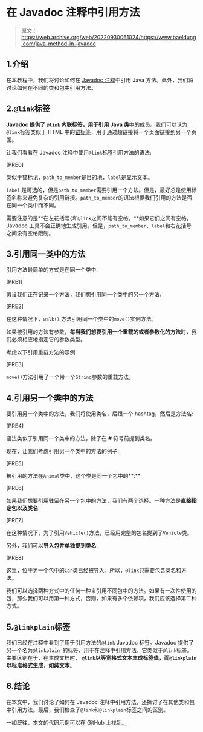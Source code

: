# 在 Javadoc 注释中引用方法

> 原文：<https://web.archive.org/web/20220930061024/https://www.baeldung.com/java-method-in-javadoc>

## 1.介绍

在本教程中，我们将讨论如何在 [Javadoc 注释](/web/20220821134523/https://www.baeldung.com/javadoc)中引用 Java 方法。此外，我们将讨论如何在不同的类和包中引用方法。

## 2.`@link`标签

**Javadoc 提供了 [`@link`](/web/20220821134523/https://www.baeldung.com/javadoc) 内联标签，用于引用 Java 类**中的成员。我们可以认为`@link`标签类似于 HTML 中的[锚标签](https://web.archive.org/web/20220821134523/https://www.w3schools.com/html/html_links.asp)，用于通过超链接将一个页面链接到另一个页面。

让我们看看在 Javadoc 注释中使用`@link`标签引用方法的语法:

[PRE0]

类似于锚标记，`path_to_member`是目的地，`label`是显示文本。

`label` 是可选的，但是`path_to_member`需要引用一个方法。但是，最好总是使用标签名称来避免复杂的引用链接。`path_to_member`的语法根据我们引用的方法是否在同一个类中而不同。

需要注意的是**在左花括号`{`和`@link`之间不能有空格。**如果它们之间有空格，Javadoc 工具不会正确地生成引用。但是，`path_to_member`、`label`和右花括号之间没有空格限制。

## 3.引用同一类中的方法

引用方法最简单的方式是在同一个类中:

[PRE1]

假设我们正在记录一个方法，我们想引用同一个类中的另一个方法:

[PRE2]

在这种情况下，`walk()` 方法引用同一个类中的`move()`实例方法。

如果被引用的方法有参数，**每当我们想要引用一个重载的或者参数化的方法**时，我们必须相应地指定它的参数类型。

考虑以下引用重载方法的示例:

[PRE3]

`move()`方法引用了一个带一个`String`参数的重载方法。

## 4.引用另一个类中的方法

要引用另一个类中的方法，我们将使用类名，后跟一个 hashtag，然后是方法名:

[PRE4]

语法类似于引用同一个类中的方法，除了在 **#** 符号前提到类名。

现在，让我们考虑引用另一个类中的方法的例子:

[PRE5]

被引用的方法在`Animal`类中，这个类是同一个包中的**:**

[PRE6]

如果我们想要引用驻留在另一个包中的方法，我们有两个选择。一种方法是**直接指定包以及类名**:

[PRE7]

在这种情况下，为了引用`Vehicle()`方法，已经用完整的包名提到了`Vehicle`类。

另外，我们可以**导入包并单独提到类名**:

[PRE8]

这里，位于另一个包中的`Car`类已经被导入。所以，`@link`只需要包含类名和方法。

我们可以选择两种方式中的任何一种来引用不同包中的方法。如果有一次性使用的包，那么我们可以用第一种方式，否则，如果有多个依赖项，我们应该选择第二种方式。

## 5.`@linkplain`标签

我们已经在注释中看到了用于引用方法的`@link` Javadoc 标签。Javadoc 提供了另一个名为`@linkplain `的标签，用于在注释中引用方法，它类似于`@link`标签。主要区别在于，在生成文档时， **`@link`以等宽格式文本生成标签值，而`@linkplain`以标准格式生成，如纯文本**。

## 6.结论

在本文中，我们讨论了如何在 Javadoc 注释中引用方法，还探讨了在其他类和包中引用方法。最后，我们检查了`@link`和`@linkplain`标签之间的区别。

一如既往，本文的代码示例可以在 GitHub 上找到[。](https://web.archive.org/web/20220821134523/https://github.com/eugenp/tutorials/tree/master/core-java-modules/core-java-lang-4)